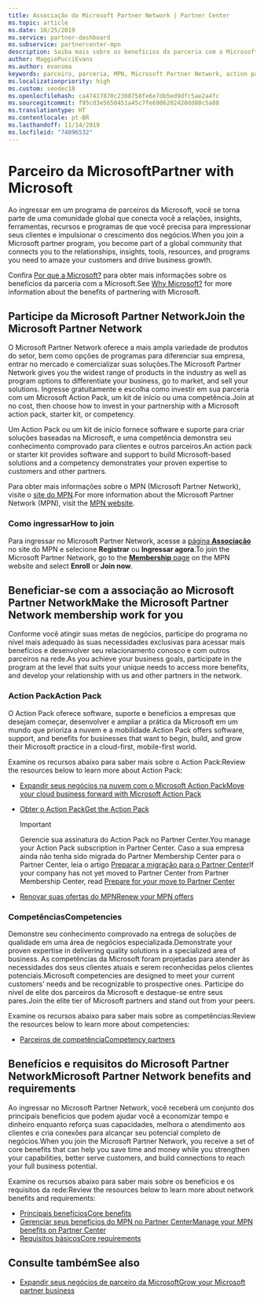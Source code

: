 ```yaml
---
title: Associação do Microsoft Partner Network | Partner Center
ms.topic: article
ms.date: 10/25/2019
ms.service: partner-dashboard
ms.subservice: partnercenter-mpn
description: Saiba mais sobre os benefícios da parceria com a Microsoft. O Microsoft Partner Network oferece a mais ampla variedade de produtos do setor, bem como opções de programas para diferenciar sua empresa, entrar no mercado e comercializar suas soluções.
author: MaggiePucciEvans
ms.author: evansma
keywords: parceiro, parceria, MPN, Microsoft Partner Network, action pack, MAPS, assinatura do action pack, benefícios, benefícios do MPN, associação, silver, gold, competências
ms.localizationpriority: high
ms.custom: seodec18
ms.openlocfilehash: ca47417870c2308758fe6e7db5ed9dfc5ae2a4fc
ms.sourcegitcommit: f95cd3e5650451a45c7fe6906202420dd80c5a88
ms.translationtype: HT
ms.contentlocale: pt-BR
ms.lasthandoff: 11/14/2019
ms.locfileid: "74096532"
---
```

# <a name="partner-with-microsoft"></a><span data-ttu-id="6b3d9-105">Parceiro da Microsoft</span><span class="sxs-lookup"><span data-stu-id="6b3d9-105">Partner with Microsoft</span></span>

<span data-ttu-id="6b3d9-106">Ao ingressar em um programa de parceiros da Microsoft, você se torna parte de uma comunidade global que conecta você a relações, insights, ferramentas, recursos e programas de que você precisa para impressionar seus clientes e impulsionar o crescimento dos negócios.</span><span class="sxs-lookup"><span data-stu-id="6b3d9-106">When you join a Microsoft partner program, you become part of a global community that connects you to the relationships, insights, tools, resources, and programs you need to amaze your customers and drive business growth.</span></span>

<span data-ttu-id="6b3d9-107">Confira [Por que a Microsoft?](https://partner.microsoft.com/business-opportunities/why-microsoft) para obter mais informações sobre os benefícios da parceria com a Microsoft.</span><span class="sxs-lookup"><span data-stu-id="6b3d9-107">See [Why Microsoft?](https://partner.microsoft.com/business-opportunities/why-microsoft) for more information about the benefits of partnering with Microsoft.</span></span> 

## <a name="join-the-microsoft-partner-network"></a><span data-ttu-id="6b3d9-108">Participe da Microsoft Partner Network</span><span class="sxs-lookup"><span data-stu-id="6b3d9-108">Join the Microsoft Partner Network</span></span>

<!-- 12/5/18 The content below was copied and pasted directly from the Membership page of the MPN site (https://partner.microsoft.com/membership)-->

<span data-ttu-id="6b3d9-109">O Microsoft Partner Network oferece a mais ampla variedade de produtos do setor, bem como opções de programas para diferenciar sua empresa, entrar no mercado e comercializar suas soluções.</span><span class="sxs-lookup"><span data-stu-id="6b3d9-109">The Microsoft Partner Network gives you the widest range of products in the industry as well as program options to differentiate your business, go to market, and sell your solutions.</span></span> <span data-ttu-id="6b3d9-110">Ingresse gratuitamente e escolha como investir em sua parceria com um Microsoft Action Pack, um kit de início ou uma competência.</span><span class="sxs-lookup"><span data-stu-id="6b3d9-110">Join at no cost, then choose how to invest in your partnership with a Microsoft action pack, starter kit, or competency.</span></span>

<span data-ttu-id="6b3d9-111">Um Action Pack ou um kit de início fornece software e suporte para criar soluções baseadas na Microsoft, e uma competência demonstra seu conhecimento comprovado para clientes e outros parceiros.</span><span class="sxs-lookup"><span data-stu-id="6b3d9-111">An action pack or starter kit provides software and support to build Microsoft-based solutions and a competency demonstrates your proven expertise to customers and other partners.</span></span>

<span data-ttu-id="6b3d9-112">Para obter mais informações sobre o MPN (Microsoft Partner Network), visite o [site do MPN](https://partner.microsoft.com/commercial).</span><span class="sxs-lookup"><span data-stu-id="6b3d9-112">For more information about the Microsoft Partner Network (MPN), visit the [MPN website](https://partner.microsoft.com/commercial).</span></span>

### <a name="how-to-join"></a><span data-ttu-id="6b3d9-113">Como ingressar</span><span class="sxs-lookup"><span data-stu-id="6b3d9-113">How to join</span></span>

<span data-ttu-id="6b3d9-114">Para ingressar no Microsoft Partner Network, acesse a [página **Associação**](https://partner.microsoft.com/membership) no site do MPN e selecione **Registrar** ou **Ingressar agora**.</span><span class="sxs-lookup"><span data-stu-id="6b3d9-114">To join the Microsoft Partner Network, go to the [**Membership** page](https://partner.microsoft.com/membership) on the MPN website and select **Enroll** or **Join now**.</span></span>

## <a name="make-the-microsoft-partner-network-membership-work-for-you"></a><span data-ttu-id="6b3d9-115">Beneficiar-se com a associação ao Microsoft Partner Network</span><span class="sxs-lookup"><span data-stu-id="6b3d9-115">Make the Microsoft Partner Network membership work for you</span></span>

<!-- 10/25/2019 The content below content from the Membership pages of the MPN site (https://partner.microsoft.com/membership) and additional updated content.-->

<span data-ttu-id="6b3d9-116">Conforme você atingir suas metas de negócios, participe do programa no nível mais adequado às suas necessidades exclusivas para acessar mais benefícios e desenvolver seu relacionamento conosco e com outros parceiros na rede.</span><span class="sxs-lookup"><span data-stu-id="6b3d9-116">As you achieve your business goals, participate in the program at the level that suits your unique needs to access more benefits, and develop your relationship with us and other partners in the network.</span></span>

### <a name="action-pack"></a><span data-ttu-id="6b3d9-117">Action Pack</span><span class="sxs-lookup"><span data-stu-id="6b3d9-117">Action Pack</span></span>

<span data-ttu-id="6b3d9-118">O Action Pack oferece software, suporte e benefícios a empresas que desejam começar, desenvolver e ampliar a prática da Microsoft em um mundo que prioriza a nuvem e a mobilidade.</span><span class="sxs-lookup"><span data-stu-id="6b3d9-118">Action Pack offers software, support, and benefits for businesses that want to begin, build, and grow their Microsoft practice in a cloud-first, mobile-first world.</span></span> 

<span data-ttu-id="6b3d9-119">Examine os recursos abaixo para saber mais sobre o Action Pack:</span><span class="sxs-lookup"><span data-stu-id="6b3d9-119">Review the resources below to learn more about Action Pack:</span></span>

- [<span data-ttu-id="6b3d9-120">Expandir seus negócios na nuvem com o Microsoft Action Pack</span><span class="sxs-lookup"><span data-stu-id="6b3d9-120">Move your cloud business forward with Microsoft Action Pack</span></span>](https://partner.microsoft.com/membership/action-pack)

- [<span data-ttu-id="6b3d9-121">Obter o Action Pack</span><span class="sxs-lookup"><span data-stu-id="6b3d9-121">Get the Action Pack</span></span>](mpn-get-action-pack.md)
  
    >[!IMPORTANT]
    ><span data-ttu-id="6b3d9-122">Gerencie sua assinatura do Action Pack no Partner Center.</span><span class="sxs-lookup"><span data-stu-id="6b3d9-122">You manage your Action Pack subscription in Partner Center.</span></span> <span data-ttu-id="6b3d9-123">Caso a sua empresa ainda não tenha sido migrada do Partner Membership Center para o Partner Center, leia o artigo [Preparar a migração para o Partner Center](prepare-pmc-pc-migration.md)</span><span class="sxs-lookup"><span data-stu-id="6b3d9-123">If your company has not yet moved to Partner Center from Partner Membership Center, read [Prepare for your move to Partner Center](prepare-pmc-pc-migration.md)</span></span>  

- [<span data-ttu-id="6b3d9-124">Renovar suas ofertas do MPN</span><span class="sxs-lookup"><span data-stu-id="6b3d9-124">Renew your MPN offers</span></span>](renew-mpn-offers.md)

### <a name="competencies"></a><span data-ttu-id="6b3d9-125">Competências</span><span class="sxs-lookup"><span data-stu-id="6b3d9-125">Competencies</span></span>

<span data-ttu-id="6b3d9-126">Demonstre seu conhecimento comprovado na entrega de soluções de qualidade em uma área de negócios especializada.</span><span class="sxs-lookup"><span data-stu-id="6b3d9-126">Demonstrate your proven expertise in delivering quality solutions in a specialized area of business.</span></span> <span data-ttu-id="6b3d9-127">As competências da Microsoft foram projetadas para atender às necessidades dos seus clientes atuais e serem reconhecidas pelos clientes potenciais.</span><span class="sxs-lookup"><span data-stu-id="6b3d9-127">Microsoft competencies are designed to meet your current customers' needs and be recognizable to prospective ones.</span></span> <span data-ttu-id="6b3d9-128">Participe do nível de elite dos parceiros da Microsoft e destaque-se entre seus pares.</span><span class="sxs-lookup"><span data-stu-id="6b3d9-128">Join the elite tier of Microsoft partners and stand out from your peers.</span></span>

<span data-ttu-id="6b3d9-129">Examine os recursos abaixo para saber mais sobre as competências:</span><span class="sxs-lookup"><span data-stu-id="6b3d9-129">Review the resources below to learn more about competencies:</span></span>

- [<span data-ttu-id="6b3d9-130">Parceiros de competência</span><span class="sxs-lookup"><span data-stu-id="6b3d9-130">Competency partners</span></span>](https://partner.microsoft.com/membership/competencies)

## <a name="microsoft-partner-network-benefits-and-requirements"></a><span data-ttu-id="6b3d9-131">Benefícios e requisitos do Microsoft Partner Network</span><span class="sxs-lookup"><span data-stu-id="6b3d9-131">Microsoft Partner Network benefits and requirements</span></span>

<span data-ttu-id="6b3d9-132">Ao ingressar no Microsoft Partner Network, você receberá um conjunto dos principais benefícios que podem ajudar você a economizar tempo e dinheiro enquanto reforça suas capacidades, melhora o atendimento aos clientes e cria conexões para alcançar seu potencial completo de negócios.</span><span class="sxs-lookup"><span data-stu-id="6b3d9-132">When you join the Microsoft Partner Network, you receive a set of core benefits that can help you save time and money while you strengthen your capabilities, better serve customers, and build connections to reach your full business potential.</span></span>

<span data-ttu-id="6b3d9-133">Examine os recursos abaixo para saber mais sobre os benefícios e os requisitos da rede:</span><span class="sxs-lookup"><span data-stu-id="6b3d9-133">Review the resources below to learn more about network benefits and requirements:</span></span>

- [<span data-ttu-id="6b3d9-134">Principais benefícios</span><span class="sxs-lookup"><span data-stu-id="6b3d9-134">Core benefits</span></span>](https://partner.microsoft.com/membership/core-benefits#simple-tab-content-1)
- [<span data-ttu-id="6b3d9-135">Gerenciar seus benefícios do MPN no Partner Center</span><span class="sxs-lookup"><span data-stu-id="6b3d9-135">Manage your MPN benefits on Partner Center</span></span>](manage-your-partner-network-benefits.md)
- [<span data-ttu-id="6b3d9-136">Requisitos básicos</span><span class="sxs-lookup"><span data-stu-id="6b3d9-136">Core requirements</span></span>](https://partner.microsoft.com/membership/core-benefits#simple-tab-content-2)

## <a name="see-also"></a><span data-ttu-id="6b3d9-137">Consulte também</span><span class="sxs-lookup"><span data-stu-id="6b3d9-137">See also</span></span>
- [<span data-ttu-id="6b3d9-138">Expandir seus negócios de parceiro da Microsoft</span><span class="sxs-lookup"><span data-stu-id="6b3d9-138">Grow your Microsoft partner business</span></span>](grow-your-business.md)
